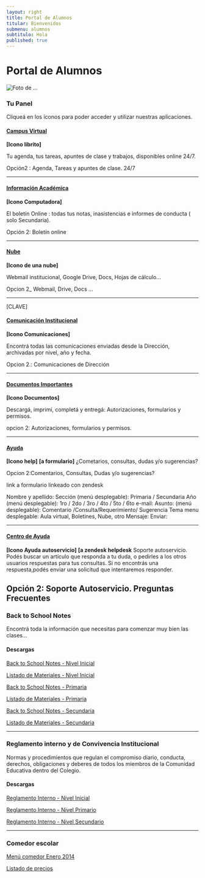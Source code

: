 ```yaml
---
layout: right
title: Portal de Alumnos
titular: Bienvenidos
submenu: alumnos
subtitulo: Hola
published: true
---
```


# Portal de Alumnos
 
![Foto de ...](http://placeimg.com/720/300/people)



### Tu Panel

Cliqueá en los íconos para poder acceder y utilizar nuestras aplicaciones. 


#### [Campus Virtual]()
**[Icono librito]**

Tu agenda, tus tareas, apuntes de clase y trabajos, disponibles online 24/7.

Opción2 : Agenda, Tareas y apuntes de clase. 24/7

---

#### [Información Académica]()
**[Icono Computadora]**

El boletín Online : todas tus notas, inasistencias e informes de conducta ( solo Secundaria). 

Opción 2: Boletín online

---

#### [Nube]()
**[Icono de una nube]**

 Webmail institucional, Google Drive, Docs, Hojas de cálculo...
 
 Opcion 2_ Webmail, Drive, Docs ...
 
---
[CLAVE]
#### [Comunicación Institucional]()
**[Icono Comunicaciones]**

Encontrá todas las comunicaciones enviadas desde la Dirección, archivadas por nivel, año y fecha.  

Opcion 2.: Comunicaciones de Dirección

---

#### [Documentos Importantes]()
**[Icono Documentos]**

Descargá, imprimí, completá y entregá: Autorizaciones, formularios y permisos.  

opcion 2: Autorizaciones, formularios y permisos.

---


#### [Ayuda]()
**[Icono help]**
**[a formulario]**
¿Cometarios, consultas, dudas y/o sugerencias? 

Opcion 2:Comentarios, Consultas, Dudas y/o sugerencias?

link a formulario linkeado con zendesk

Nombre y apellido:
Sección (menú desplegable): Primaria / Secundaria
Año (menú desplegable): 1ro / 2do / 3ro / 4to / 5to / 6to
e-mail:
Asunto: (menú desplegable): Comentario /Consulta/Requerimiento/ Sugerencia
Tema menu desplegable: Aula virtual, Boletines, Nube, otro
Mensaje:
Enviar:

---

#### [Centro de Ayuda]()
**[Icono Ayuda autoservicio]**
**[a zendesk helpdesk**
Soporte autoservicio. Podés buscar un artículo que responda a tu duda,  o pedirles a los otros usuarios respuestas para tus consultas. Si no encontrás una respuesta,podés  enviar una solicitud que intentaremos responder. 

Opción 2: Soporte Autoservicio. Preguntas Frecuentes 
--- 

### Back to School Notes

Encontrá toda la información que necesitas para comenzar muy bien las clases... 

#### Descargas

[Back to School Notes - Nivel Inicial]() 

[Listado de Materiales - Nivel Inicial]() 

[Back to School Notes - Primaria]()

[Listado de Materiales - Primaria]() 

[Back to School Notes - Secundaria]()

[Listado de Materiales - Secundaria]() 

---

### Reglamento interno y de Convivencia Institucional

Normas y procedimientos que regulan el compromiso diario, conducta, derechos, obligaciones y deberes de todos los miembros de la Comunidad Educativa dentro del Colegio.

#### Descargas

[Reglamento Interno - Nivel Inicial]() 

[Reglamento Interno - Nivel Primario]() 

[Reglamento Interno - Nivel Secundario]()


---


### Comedor escolar

[Menú comedor Enero 2014]()

[Listado de precios]()